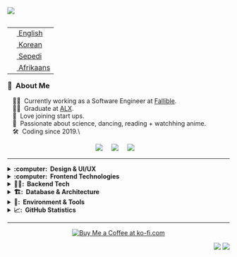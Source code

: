 <img src="images/svg/header_en.svg"></img>

<table align="right">
 <tr><td><a href="README.md"><img src="images/us-flag.png" height="13"> English</a></td></tr>
 <tr><td><a href="README_fr.md"><img src="images/sk-flag.png" height="13"> Korean</a></td></tr>
 <tr><td><a href="README_pt.md"><img src="images/sa-flag.png" height="13"> Sepedi</a></td></tr>
     <tr><td><a href="README_pt.md"><img src="images/sa-flag.png" height="13"> Afrikaans</a></td></tr>
</table>

### :space_invader: &nbsp;About Me

&nbsp;&nbsp;&nbsp;:technologist: &nbsp;Currently working as a Software Engineer at [Fallible](https://www.fallible.com/). \
&nbsp;&nbsp;&nbsp;:technologist: &nbsp;Graduate at  [ALX](https://www.alxafrica.com/). \
&nbsp;&nbsp;&nbsp;:seedling: &nbsp;Love joining start ups.\
&nbsp;&nbsp;&nbsp;:heartbeat: &nbsp;Passionate about science, dancing, reading + watchhing anime.\
&nbsp;&nbsp;&nbsp;:hammer_and_wrench: &nbsp;Coding since 2019.\

<p align="center">
  <a href="mailto:kamoellenkganakga@gmail.com?subject=Olá%20Bruno%20Tacca"><img src="https://img.shields.io/badge/gmail-%23D14836.svg?&style=for-the-badge&logo=gmail&logoColor=white" /></a>&nbsp;&nbsp;&nbsp;&nbsp;
  <a href="https://behance.net/kamoellenkganakga/"><img src="https://img.shields.io/badge/behance-%23dc2743.svg?&style=for-the-badge&logo=behance&logoColor=white" /></a>&nbsp;&nbsp;&nbsp;&nbsp;
  <a href="https://www.linkedin.com/in/kamogelokganakga/"><img src="https://img.shields.io/badge/linkedin-%230077B5.svg?&style=for-the-badge&logo=linkedin&logoColor=white" /></a>&nbsp;&nbsp;&nbsp;&nbsp;
</p>

<hr/>

<details>
  <summary><b>:computer: &nbsp;Design & UI/UX</b></summary>
  <br/>
 ![Figma](https://img.shields.io/badge/Figma-F24E1E.svg?&style=flat&logo=figma&logoColor=white)
 ![Illustrator](https://img.shields.io/badge/Illustrator-FF9A00.svg?&style=flat&logo=adobe-illustrator&logoColor=white)
</details>


<details>
  <summary><b>:computer: &nbsp;Frontend Technologies</b></summary>
  <br/>
 [HTML5](https://img.shields.io/badge/HTML5-E34F26.svg?&style=flat&logo=html5&logoColor=white)&nbsp;
 [CSS3](https://img.shields.io/badge/CSS3-%231572B6.svg?&style=flat&logo=css3&logoColor=white)&nbsp;
 [JavaScript](https://img.shields.io/badge/JAVASCRIPT-323330.svg?&style=flat&logo=javascript&logoColor=%23F7DF1E)&nbsp;
 [TypeScript](https://img.shields.io/badge/TypeScript-007ACC.svg?&style=flat&logo=typescript&logoColor=white)&nbsp;
 [React](https://img.shields.io/badge/React-61DAFB.svg?&style=flat&logo=react&logoColor=black)&nbsp;
[Tailwind CSS](https://img.shields.io/badge/Tailwind%20CSS-06B6D4.svg?&style=flat&logo=tailwindcss&logoColor=white)&nbsp;
[SASS](https://img.shields.io/badge/SASS-CC6699.svg?&style=flat&logo=sass&logoColor=white)&nbsp;

</details>


<details>
  <summary><b>🕵️‍♀️: &nbsp;Backend Tech</b></summary>
  <br/>
![Node.js](https://img.shields.io/badge/Node.js-339933.svg?&style=flat&logo=nodedotjs&logoColor=white)&nbsp;
![Python](https://img.shields.io/badge/Python-3776AB.svg?&style=flat&logo=python&logoColor=white)&nbsp;
![C#](https://img.shields.io/badge/C%23-239120.svg?&style=flat&logo=csharp&logoColor=white)&nbsp;
![Go](https://img.shields.io/badge/Go-00ADD8.svg?&style=flat&logo=go&logoColor=white)&nbsp;
![Gin](https://img.shields.io/badge/Gin-00ADD8.svg?&style=flat&logo=go&logoColor=white)&nbsp;
![Chi](https://img.shields.io/badge/Chi-00ADD8.svg?&style=flat&logo=go&logoColor=white)&nbsp;
![C++](https://img.shields.io/badge/C%2B%2B-00599C.svg?&style=flat&logo=cplusplus&logoColor=white)&nbsp;
![C](https://img.shields.io/badge/C-00599C.svg?&style=flat&logo=c&logoColor=white)&nbsp;

</details>

<details>
  <summary><b>🏗️: &nbsp;Database & Architecture</b></summary>
  <br/>
![Oracle](https://img.shields.io/badge/Oracle-F80000.svg?&style=flat&logo=oracle&logoColor=white)&nbsp;
![Clean Architecture](https://img.shields.io/badge/Clean%20Architecture-000000.svg?&style=flat&logo=none&logoColor=white)&nbsp;
</details>

<details>
  <summary><b>🧰: &nbsp;Environment & Tools</b></summary>
  <br/>
![Eclipse](https://img.shields.io/badge/Eclipse-2C2255.svg?&style=flat&logo=eclipse&logoColor=white)&nbsp;
![IntelliJ IDEA](https://img.shields.io/badge/IntelliJ%20IDEA-000000.svg?&style=flat&logo=intellij-idea&logoColor=white)&nbsp;
![Git](https://img.shields.io/badge/Git-F05032.svg?&style=flat&logo=git&logoColor=white)&nbsp;
![GitHub](https://img.shields.io/badge/GitHub-181717.svg?&style=flat&logo=github&logoColor=white)&nbsp;
![GitLab](https://img.shields.io/badge/GitLab-FCA121.svg?&style=flat&logo=gitlab&logoColor=white)&nbsp;
![Docker](https://img.shields.io/badge/Docker-2496ED.svg?&style=flat&logo=docker&logoColor=white)&nbsp;
![LINUX](https://img.shields.io/badge/Linux-FCC624.svg?&style=flat&logo=linux&logoColor=black)&nbsp;
![VSCode](https://img.shields.io/badge/Visual%20Studio%20Code-007ACC.svg?&style=flat&logo=visual-studio-code&logoColor=white)&nbsp;

</details>

<details>
  <summary><b>📈: &nbsp;GitHub Statistics</b></summary>
  <br/>
    <p align="center">
        <!--<img height="137px" src="https://github-readme-streak-stats.herokuapp.com/?user=kamoellen&hide_border=true&theme=dark" />-->
      <img height="137px" src="https://github-readme-stats.vercel.app/api?username=kamoellen&show_icons=tru&layout=compact&theme=dark&count_private=true" />
    </p>
   
</details>

<hr/>

<p align="center">
 <a href="https://ko-fi.com/X8X48056Q">
   <img src="https://ko-fi.com/img/githubbutton_sm.svg" alt="Buy Me a Coffee at ko-fi.com" data-canonical-src="https://ko-fi.com/img/githubbutton_sm.svg" style="max-width: 100%;">
 </a>
</p>

<p align="right">
<img src="https://komarev.com/ghpvc/?username=kamoellen&style=plastic&label=Views"><img>
<img src="https://badges.pufler.dev/visits/kamoellen/kamoellen?color=black&logo=github" />
</p>






<!--
------------------------------------------------<h1 align="center">Hi 🤍, I'm Ellen</h1>
<br>
<div align="center">
    <a href="https://linkedin.com/in/https://www.linkedin.com/in/kamogelokganakga/" target="blank"><img src="https://raw.githubusercontent.com/rahuldkjain/github-profile-readme-generator/master/src/images/icons/Social/linked-in-alt.svg" alt="https://www.linkedin.com/in/kamogelokganakga/" height="30" width="40" theme=dark /></a>
    <a href="https://www.behance.net/https://www.behance.net/kamoellenkganakga" target="blank"><img src="https://raw.githubusercontent.com/rahuldkjain/github-profile-readme-generator/master/src/images/icons/Social/behance.svg" alt="https://www.behance.net/kamoellenkganakga" height="30" width="40" /></a>
    <a href="https://www.leetcode.com/https://leetcode.com/kamoellenkganakga/" target="blank"><img src="https://raw.githubusercontent.com/rahuldkjain/github-profile-readme-generator/master/src/images/icons/Social/leet-code.svg" alt="https://leetcode.com/kamoellenkganakga/" height="30" width="40" /></a>
    <p align="left"> 


</p>

</br>


# About ME 🤍 :


<img hight="400" width="500" alt="GIF" align="right" src="mood.gif">

### - Learning :
🤍 Data Structures & Algorithms
🤍 Generative Adversarial Networks

### - Hobbies : 
🤍 CTF
🤍 Watching Anime
🤍 Dancing
🤍 Reading Light Novels

</br>
</br>


# Quick stats about me 

### Fun Stats

| Github Stats | Leetcode Stats |
| --- | --- | 
| ![Ellen's github stats](https://github-readme-stats.vercel.app/api?username=kamoellen&show_icons=tru&layout=compact&theme=dark&count_private=true) |  [![Ellen's LeetCode stats](https://leetcode-stats-six.vercel.app/?username=kamoellenkganakga&theme=dark)](https://github.com/kamoellen/leetcode-stats)



### Fav Projects 

| Hackathon | Backend | Data Science 
| --- | --- | --- | 
| <a href="https://github.com/KamoEllen/Building-Resilient-Communities-GNEC-Hackathon"><img align="center" src="https://github-readme-stats.vercel.app/api/pin/?username=kamoellen&repo=Building-Resilient-Communities-GNEC-Hackathon&title_color=ffffff&text_color=c9cacc&icon_color=2bbc8a&bg_color=1d1f21" /></a> | <a href="https://github.com/KamoEllen/Game-3D-Maze"><img align="center" src="https://github-readme-stats.vercel.app/api/pin/?username=kamoellen&repo=Game-3D-Maze&title_color=ffffff&text_color=c9cacc&icon_color=2bbc8a&bg_color=1d1f21" /></a> | <a href="https://github.com/KamoEllen/Marketing-Data-Report"><img align="center" src="https://github-readme-stats.vercel.app/api/pin/?username=kamoellen&repo=Marketing-Data-Report&title_color=ffffff&text_color=c9cacc&icon_color=2bbc8a&bg_color=1d1f21" /></a> 



-->




